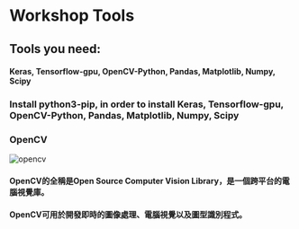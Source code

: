 # Workshop Tools
## Tools you need:
#### Keras, Tensorflow-gpu, OpenCV-Python, Pandas, Matplotlib, Numpy, Scipy
### Install python3-pip, in order to install Keras, Tensorflow-gpu, OpenCV-Python, Pandas, Matplotlib, Numpy, Scipy
### OpenCV
![opencv](https://user-images.githubusercontent.com/53148219/69027016-4c0a9700-0a08-11ea-998e-0c0360039ce5.jpg)
#### OpenCV的全稱是Open Source Computer Vision Library，是一個跨平台的電腦視覺庫。
#### OpenCV可用於開發即時的圖像處理、電腦視覺以及圖型識別程式。
